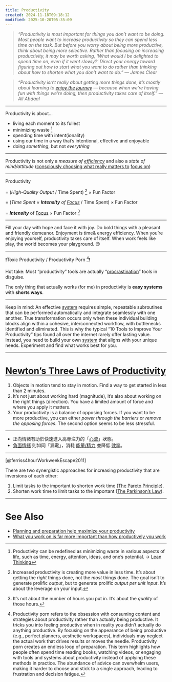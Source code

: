 ```yaml
---
title: Productivity
created: 2024-11-18T09:18:12
modified: 2025-10-20T05:35:09
---
```


> _“Productivity is most important for things you don’t want to be doing. Most people want to increase productivity so they can spend less time on the task. But before you worry about being more productive, think about being more selective. Rather than focusing on increasing productivity, it may be worth asking, ‘What would I be delighted to spend time on, even if it went slowly?’ Direct your energy toward figuring out how to start what you want to do rather than thinking about how to shorten what you don’t want to do.” — James Clear_

> _“Productivity isn’t really about getting more things done, it’s mostly about learning to [enjoy the journey](journey-over-destination.md) — because when we’re having fun with things we’re doing, then productivity takes care of itself.” — Ali Abdaal_

---

Productivity is about…

* living each moment to its fullest
* minimizing waste [^1]
* spending time with intent(ionality)
* using our time in a way that’s intentional, effective and enjoyable
* doing _something_, but not _everything_

---

Productivity is not only a _measure of [efficiency](what-you-work-on-is-far-more-important-than-how-productively-you-work.md)_ and also a _state of mind/attitude_ ([consciously choosing what really matters to](Prioritization.md) [focus on](focus-is-about-saying-no.md))

---

Productivity

= (_High-Quality Output_ / Time Spent) [^2] × Fun Factor

= (_Time Spent × **Intensity** of [Focus](focus-is-about-saying-no.md)_ / Time Spent) × Fun Factor

= _**Intensity**_ of [Focus](focus-is-about-saying-no.md) × Fun Factor [^3]

---

Fill your day with hope and face it with joy. Do bold things with a pleasant and friendly demeanor. Enjoyment is time\& energy efficiency. When you’re enjoying yourself, productivity takes care of itself. When work feels like play, the world becomes your playground. 😊

---

❗Toxic Productivity / Productivity Porn [^4]❗

Hot take: Most “productivity” tools are actually “[procrastination](procrastination.md)” tools in disguise.

The only thing that actually works (for me) in productivity is **easy systems** with **shorts ways**.

---

Keep in mind: An effective [system](Systems%20over%20goals.md) requires simple, repeatable subroutines that can be performed automatically and integrate seamlessly with one another. True transformation occurs only when these individual building blocks align within a cohesive, interconnected workflow, with bottlenecks identified and eliminated. This is why the typical “10 Tools to Improve Your Productivity” tips found all over the internet rarely offer lasting value. Instead, you need to build your own [system](Systems%20over%20goals.md) that aligns with your unique needs. Experiment and find what works best for you.

---

# [Newton’s Three Laws of Productivity](https://jamesclear.com/physics-productivity)

1. Objects in motion tend to stay in motion. Find a way to get started in less than 2 minutes.
2. It’s not just about working hard (magnitude), it’s also about working on the right things (direction). You have a limited amount of force and where you apply it matters.
3. Your productivity is a balance of opposing forces. If you want to be more productive, you can either _power through the barriers_ or _remove the opposing forces_. The second option seems to be less stressful.

---

* 正向情緒有助於快速進入高專注力的「[心流](flow-state.md)」狀態。
* [負面情緒](negative-thoughts-and-emotions.md) 則如同「漏電」，消耗 [能量/精力](energy-management.md) 並降低 [效率](negative-thoughts-and-emotions.md)。

---

[@ferriss4hourWorkweekEscape2011]

There are two synergistic approaches for increasing productivity that are inversions of each other:

1. Limit tasks to the important to shorten work time ([The Pareto Principle](the-pareto-principle.md)).
2. Shorten work time to limit tasks to the important ([The Parkinson’s Law](the-parkinsons-law.md)).

---

# See Also

* [Planning and preparation help maximize your productivity](planning-and-preparation-help-maximize-your-productivity.md)
* [What you work on is far more important than how productively you work](what-you-work-on-is-far-more-important-than-how-productively-you-work.md)

[^1]: Productivity can be redefined as minimizing waste in various aspects of life, such as time, energy, attention, ideas, and one’s potential. → [Lean Thinking](https://www.google.com/search?q=Lean+Thinking)
[^2]: Increased productivity is creating more value in less time. It’s about getting the _right_ things done, not the _most_ things done. The goal isn’t to generate prolific _output_, but to generate prolific _output per unit input_. It’s about the leverage on your input.
[^3]: It’s not about the number of hours you put in. It’s about the _quality_ of those hours.
[^4]: Productivity porn refers to the obsession with consuming content and strategies about productivity rather than actually being productive. It tricks you into feeling productive when in reality you didn’t actually do anything productive. By focusing on the appearance of being productive (e.g., perfect planners, aesthetic workspaces), individuals may neglect the actual work that drives results or moves the needle. Productivity porn creates an endless loop of preparation. This term highlights how people often spend time reading books, watching videos, or engaging with tools and systems about productivity instead of applying these methods in practice. The abundance of advice can overwhelm users, making it harder to choose and stick to a single approach, leading to frustration and decision fatigue.
